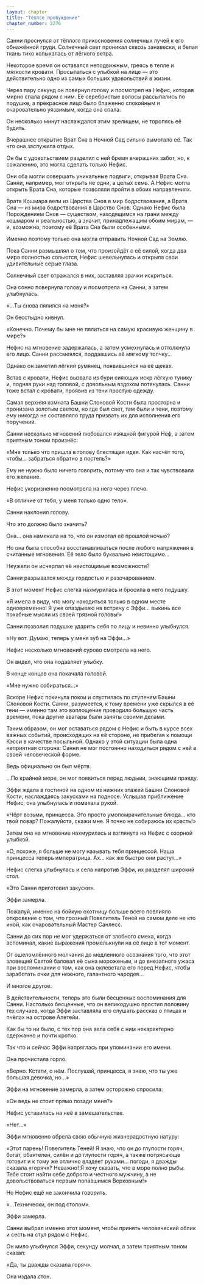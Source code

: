 ```yaml
---
layout: chapter
title: "Тёплое пробуждение"
chapter_number: 2276
---
```




Санни проснулся от тёплого прикосновения солнечных лучей к его обнажённой груди. Солнечный свет проникал сквозь занавески, и белая ткань тихо колыхалась от лёгкого ветра.

Некоторое время он оставался неподвижным, греясь в тепле и мягкости кровати. Просыпаться с улыбкой на лице — это действительно одно из самых больших удовольствий в жизни.

Через пару секунд он повернул голову и посмотрел на Нефис, которая мирно спала рядом с ним. Её серебристые волосы рассыпались по подушке, а прекрасное лицо было блаженно спокойным и очаровательно уязвимым, когда она спала.

Он несколько минут наслаждался этим зрелищем, не торопясь её будить.

Вчерашнее открытие Врат Сна в Ночной Сад сильно вымотало её. Так что она заслужила отдых.

Он бы с удовольствием разделил с ней бремя вчерашних забот, но, к сожалению, это могла сделать только Нефис.

Они оба могли совершать уникальные подвиги, открывая Врата Сна. Санни, например, мог открыть не одни, а целых семь. А Нефис могла открыть Врата Сна, которые позволяли пройти в обоих направлениях.

Врата Кошмара вели из Царства Снов в мир бодрствования, а Врата Сна — из мира бодрствования в Царство Снов. Однако Нефис была Порождением Снов — существом, находящимся на грани между кошмаром и реальностью, а значит, принадлежащим обоим мирам, — и, возможно, поэтому её Врата Сна были особенными.

Именно поэтому только она могла отправить Ночной Сад на Землю.

Пока Санни размышлял о том, что произойдёт с её силой, когда два мира полностью сольются, Нефис шевельнулась и открыла свои удивительные серые глаза.

Солнечный свет отражался в них, заставляя зрачки искриться.

Она сонно повернула голову и посмотрела на Санни, а затем улыбнулась.

«...Ты снова пялился на меня?»

Он бесстыдно кивнул.

«Конечно. Почему бы мне не пялиться на самую красивую женщину в мире?»

Нефис на мгновение задержалась, а затем усмехнулась и оттолкнула его лицо. Санни рассмеялся, поддавшись её мягкому толчку...

Однако он заметил лёгкий румянец, появившийся на её щеках.

Встав с кровати, Нефис вызвала из бури сияющих искр лёгкую тунику и, подняв руки над головой, с довольным вздохом потянулась. Санни тоже встал с кровати, проявив из тени простую одежду.

Самая верхняя комната Башни Слоновой Кости была просторна и пронизана золотым светом, но где был свет, там были и тени, поэтому ему никогда не составляло труда призвать их для исполнения его поручений.

Санни несколько мгновений любовался изящной фигурой Неф, а затем приятным тоном произнёс:

«Мне только что пришла в голову блестящая идея. Как насчёт того, чтобы... забраться обратно в постель?»

Ему не нужно было ничего говорить, потому что она и так чувствовала его желание.

Нефис укоризненно посмотрела на него через плечо.

«В отличие от тебя, у меня только одно тело».

Санни наклонил голову.

Что это должно было значить?

Она... она намекала на то, что он измотал её прошлой ночью?

Но она была способна восстанавливаться после любого напряжения в считанные мгновения. Её тело было буквально неистощимо...

Неужели он исчерпал её неистощимые возможности?

Санни разрывался между гордостью и разочарованием.

В этот момент Нефис слегка нахмурилась и бросила в него подушку.

«Я имела в виду, что могу находиться только в одном месте одновременно! Я уже опаздываю на встречу с Эффи... выкинь все похабные мысли из своей грязной головы!»

Санни позволил подушке ударить себя по лицу и невинно улыбнулся.

«Ну вот. Думаю, теперь у меня зуб на Эффи...»

Нефис несколько мгновений сурово смотрела на него.

Он видел, что она подавляет улыбку.

В конце концов она покачала головой.

«Мне нужно собираться...»

Вскоре Нефис покинула покои и спустилась по ступеням Башни Слоновой Кости. Санни, разумеется, к тому времени уже скрылся в её тени — именно там это воплощение проводило большую часть времени, пока другие аватары были заняты своими делами.

Таким образом, он мог оставаться рядом с Нефис и быть в курсе всех важных событий, происходящих на её стороне, не прибегая к помощи Кэсси в качестве посыльной. Однако у этой ситуации была одна неприятная сторона: Санни не мог постоянно находиться рядом с ней в своей человеческой форме.

Ведь официально он был мёртв.

...По крайней мере, он мог появиться перед людьми, знающими правду.

Эффи ждала в гостиной на одном из нижних этажей Башни Слоновой Кости, наслаждаясь закусками на подносе. Услышав приближение Нефис, она улыбнулась и помахала рукой.

«Чёрт возьми, принцесса. Это просто умопомрачительные блюда... кто твой повар? Пожалуйста, скажи мне. Я точно не собираюсь их красть!»

Затем она на мгновение нахмурилась и взглянула на Нефис с озорной улыбкой.

«О, похоже, я больше не могу называть тебя принцессой. Наша принцесса теперь императрица. Ах... как же быстро они растут...»

Нефис слегка улыбнулась и села напротив Эффи, их разделял широкий стол.

«Это Санни приготовил закуски».

Эффи замерла.

Пожалуй, именно на бойкую охотницу больше всего повлияло откровение о том, что грозный Повелитель Теней на самом деле не кто иной, как очаровательный Мастер Санлесс.

Санни до сих пор не мог удержаться от злобного смеха, когда вспоминал, какие выражения промелькнули на её лице в тот момент.

От ошеломлённого молчания до медленного осознания того, что этот зловещий Святой баловал её сына мороженым, и до внезапного ужаса при воспоминании о том, как она оклеветала его перед Нефис, чтобы заработать очки для нежного, галантного чародея...

И многое другое.

В действительности, теперь это были бесценные воспоминания для Санни. Настолько бесценные, что он великодушно простил половину тех случаев, когда Эффи заставляла его слушать рассказ о птицах и пчёлах на острове Алетейи.

Как бы то ни было, с тех пор она вела себя с ним нехарактерно сдержанно и почти кротко.

Так что и сейчас Эффи напряглась при упоминании его имени.

Она прочистила горло.

«Верно. Кстати, о нём. Послушай, принцесса, я знаю, что ты уже большая девочка, но...»

Эффи на мгновение замерла, а затем осторожно спросила:

«Он ведь не стоит прямо позади меня?»

Нефис уставилась на неё в замешательстве.

«Нет...»

Эффи мгновенно обрела свою обычную жизнерадостную натуру:

«Этот парень! Повелитель Теней! Я знаю, что он до глупости горяч, богат, обаятелен, силён и до глупости горяч, а также потрясающе готовит и к тому же отлично владеет руками... погоди, я дважды сказала «горяч»? Неважно! Я хочу сказать, что в море полно рыбы. Тебе стоит найти себе доброго и честного мужчину, а не довольствоваться первым попавшимся Верховным!»

Но Нефис ещё не закончила говорить.

«...Технически, он под столом».

Эффи замерла.

Санни выбрал именно этот момент, чтобы принять человеческий облик и сесть на стул рядом с Нефис.

Он мило улыбнулся Эффи, секунду молчал, а затем приятным тоном сказал:

«Да, ты дважды сказала горяч».

Она издала стон.

